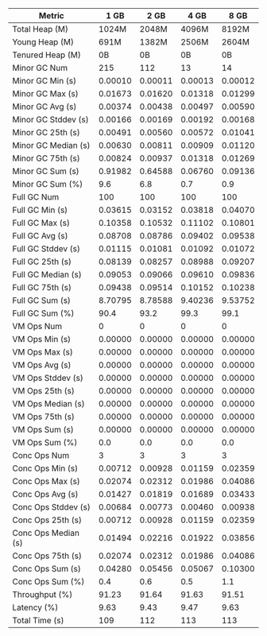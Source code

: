 | Metric | 1 GB | 2 GB | 4 GB | 8 GB |
|------|----|----|----|----|
| Total Heap (M) | 1024M | 2048M | 4096M | 8192M |
| Young Heap (M) | 691M | 1382M | 2506M | 2604M |
| Tenured Heap (M) | 0B | 0B | 0B | 0B |
| Minor GC Num | 215 | 112 | 13 | 14 |
| Minor GC Min (s) | 0.00010 | 0.00011 | 0.00013 | 0.00012 |
| Minor GC Max (s) | 0.01673 | 0.01620 | 0.01318 | 0.01299 |
| Minor GC Avg (s) | 0.00374 | 0.00438 | 0.00497 | 0.00590 |
| Minor GC Stddev (s) | 0.00166 | 0.00169 | 0.00192 | 0.00168 |
| Minor GC 25th (s) | 0.00491 | 0.00560 | 0.00572 | 0.01041 |
| Minor GC Median (s) | 0.00630 | 0.00811 | 0.00909 | 0.01120 |
| Minor GC 75th (s) | 0.00824 | 0.00937 | 0.01318 | 0.01269 |
| Minor GC Sum (s) | 0.91982 | 0.64588 | 0.06760 | 0.09136 |
| Minor GC Sum (%) | 9.6 | 6.8 | 0.7 | 0.9 |
| Full GC Num | 100 | 100 | 100 | 100 |
| Full GC Min (s) | 0.03615 | 0.03152 | 0.03818 | 0.04070 |
| Full GC Max (s) | 0.10358 | 0.10532 | 0.11102 | 0.10801 |
| Full GC Avg (s) | 0.08708 | 0.08786 | 0.09402 | 0.09538 |
| Full GC Stddev (s) | 0.01115 | 0.01081 | 0.01092 | 0.01072 |
| Full GC 25th (s) | 0.08139 | 0.08257 | 0.08988 | 0.09207 |
| Full GC Median (s) | 0.09053 | 0.09066 | 0.09610 | 0.09836 |
| Full GC 75th (s) | 0.09438 | 0.09514 | 0.10152 | 0.10238 |
| Full GC Sum (s) | 8.70795 | 8.78588 | 9.40236 | 9.53752 |
| Full GC Sum (%) | 90.4 | 93.2 | 99.3 | 99.1 |
| VM Ops Num | 0 | 0 | 0 | 0 |
| VM Ops Min (s) | 0.00000 | 0.00000 | 0.00000 | 0.00000 |
| VM Ops Max (s) | 0.00000 | 0.00000 | 0.00000 | 0.00000 |
| VM Ops Avg (s) | 0.00000 | 0.00000 | 0.00000 | 0.00000 |
| VM Ops Stddev (s) | 0.00000 | 0.00000 | 0.00000 | 0.00000 |
| VM Ops 25th (s) | 0.00000 | 0.00000 | 0.00000 | 0.00000 |
| VM Ops Median (s) | 0.00000 | 0.00000 | 0.00000 | 0.00000 |
| VM Ops 75th (s) | 0.00000 | 0.00000 | 0.00000 | 0.00000 |
| VM Ops Sum (s) | 0.00000 | 0.00000 | 0.00000 | 0.00000 |
| VM Ops Sum (%) | 0.0 | 0.0 | 0.0 | 0.0 |
| Conc Ops Num | 3 | 3 | 3 | 3 |
| Conc Ops Min (s) | 0.00712 | 0.00928 | 0.01159 | 0.02359 |
| Conc Ops Max (s) | 0.02074 | 0.02312 | 0.01986 | 0.04086 |
| Conc Ops Avg (s) | 0.01427 | 0.01819 | 0.01689 | 0.03433 |
| Conc Ops Stddev (s) | 0.00684 | 0.00773 | 0.00460 | 0.00938 |
| Conc Ops 25th (s) | 0.00712 | 0.00928 | 0.01159 | 0.02359 |
| Conc Ops Median (s) | 0.01494 | 0.02216 | 0.01922 | 0.03856 |
| Conc Ops 75th (s) | 0.02074 | 0.02312 | 0.01986 | 0.04086 |
| Conc Ops Sum (s) | 0.04280 | 0.05456 | 0.05067 | 0.10300 |
| Conc Ops Sum (%) | 0.4 | 0.6 | 0.5 | 1.1 |
| Throughput (%) | 91.23 | 91.64 | 91.63 | 91.51 |
| Latency (%) | 9.63 | 9.43 | 9.47 | 9.63 |
| Total Time (s) | 109 | 112 | 113 | 113 |
